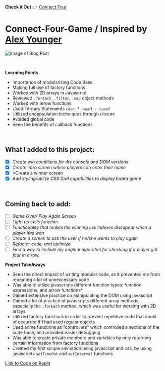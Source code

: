 **Check it Out** :point_right: [Connect Four](https://babb2000.github.io/Connect-Four-Game/)

# Connect-Four-Game / Inspired by [Alex Younger](https://github.com/fortypercenttitanium)

![Image of Blog Post](Images/Connect_FourGame.png)

<br>

**Learning Points**
* Importance of modularizing Code Base
* Making full use of factory functions
* Worked with 2D arrays in Javascript
* Reviewed `.forEach`, `.filter`, `.map` object methods
* Worked with arrow functions
* Used Ternary Statements `case ? case1 : case2`
* Utilized encapsulation techniques through closure
* Avoided global code
* Seen the benefits of callback functions
<br>


## What I added to this project:
- [X] *Create win conditions for the console and DOM versions*
- [X] *Create intro screen where players can enter their name*
- [X] *Create a winner screen
- [X] *Add styling/utilize CSS Grid capabilities to display board game*
<br>

## Coming back to add:
- [ ] *Game Over/ Play Again Screen*
- [ ] *Light up cells function*
- [ ] *Functionality that makes the winning cell indexes dissapear when a player has won*
- [ ] *Create a screen to ask the user if he/she wants to play again*
- [ ] *Refactor code, and optimize*
- [ ] *Find a way to include my original algorithm for checking if a player got four in a row.*

**Project TakeAways**
* Seen the direct impact of writing modular code, as it prevented me from repeating a lot of unneccessary code
* Was able to utilize javascripts different function types: function expressions, and arrow functions*
* Gained extensive practice on manipulating the DOM using javascript 
* Gained a lot of practice of javascripts different array methods, especially the `.forEach` method, which was useful for working with 2D arrays
* Utilized factory functions in order to prevent repetitive code that could of occurred if I had used regular objects
* Used some functions as "controllers" which controlled a sections of the code base, and provided easier debugging
* Was able to create private members and variables by only returning certain information from factory functions
* Created my first simple animation using javascript and css, by using javascripts `setTimeOut` and `setInterval` functions





[Link to Code on Replit](https://replit.com/@40percentzinc/ConnectFourWithDOMSkeleton)





